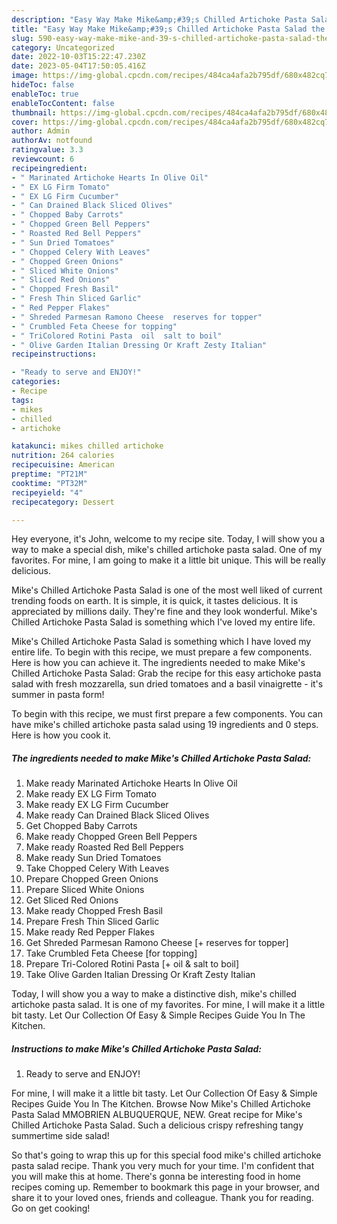 ```yaml
---
description: "Easy Way Make Mike&amp;#39;s Chilled Artichoke Pasta Salad the Very Delicious}"
title: "Easy Way Make Mike&amp;#39;s Chilled Artichoke Pasta Salad the Very Delicious}"
slug: 590-easy-way-make-mike-and-39-s-chilled-artichoke-pasta-salad-the-very-delicious
category: Uncategorized
date: 2022-10-03T15:22:47.230Z
date: 2023-05-04T17:50:05.416Z
image: https://img-global.cpcdn.com/recipes/484ca4afa2b795df/680x482cq70/mikes-chilled-artichoke-pasta-salad-recipe-main-photo.jpg
hideToc: false
enableToc: true
enableTocContent: false
thumbnail: https://img-global.cpcdn.com/recipes/484ca4afa2b795df/680x482cq70/mikes-chilled-artichoke-pasta-salad-recipe-main-photo.jpg
cover: https://img-global.cpcdn.com/recipes/484ca4afa2b795df/680x482cq70/mikes-chilled-artichoke-pasta-salad-recipe-main-photo.jpg
author: Admin
authorAv: notfound
ratingvalue: 3.3
reviewcount: 6
recipeingredient:
- " Marinated Artichoke Hearts In Olive Oil"
- " EX LG Firm Tomato"
- " EX LG Firm Cucumber"
- " Can Drained Black Sliced Olives"
- " Chopped Baby Carrots"
- " Chopped Green Bell Peppers"
- " Roasted Red Bell Peppers"
- " Sun Dried Tomatoes"
- " Chopped Celery With Leaves"
- " Chopped Green Onions"
- " Sliced White Onions"
- " Sliced Red Onions"
- " Chopped Fresh Basil"
- " Fresh Thin Sliced Garlic"
- " Red Pepper Flakes"
- " Shreded Parmesan Ramono Cheese  reserves for topper"
- " Crumbled Feta Cheese for topping"
- " TriColored Rotini Pasta  oil  salt to boil"
- " Olive Garden Italian Dressing Or Kraft Zesty Italian"
recipeinstructions:

- "Ready to serve and ENJOY!"
categories:
- Recipe
tags:
- mikes
- chilled
- artichoke

katakunci: mikes chilled artichoke 
nutrition: 264 calories
recipecuisine: American
preptime: "PT21M"
cooktime: "PT32M"
recipeyield: "4"
recipecategory: Dessert

---
```



Hey everyone, it's John, welcome to my recipe site. Today, I will show you a way to make a special dish, mike&#39;s chilled artichoke pasta salad. One of my favorites. For mine, I am going to make it a little bit unique. This will be really delicious.

Mike&#39;s Chilled Artichoke Pasta Salad is one of the most well liked of current trending foods on earth. It is simple, it is quick, it tastes delicious. It is appreciated by millions daily. They're fine and they look wonderful. Mike&#39;s Chilled Artichoke Pasta Salad is something which I've loved my entire life.

Mike&#39;s Chilled Artichoke Pasta Salad is something which I have loved my entire life. To begin with this recipe, we must prepare a few components. Here is how you can achieve it. The ingredients needed to make Mike&#39;s Chilled Artichoke Pasta Salad: Grab the recipe for this easy artichoke pasta salad with fresh mozzarella, sun dried tomatoes and a basil vinaigrette - it&#39;s summer in pasta form!


To begin with this recipe, we must first prepare a few components. You can have mike&#39;s chilled artichoke pasta salad using 19 ingredients and 0 steps. Here is how you cook it.

<!--inarticleads1-->

##### The ingredients needed to make Mike&#39;s Chilled Artichoke Pasta Salad:

1. Make ready  Marinated Artichoke Hearts In Olive Oil
1. Make ready  EX LG Firm Tomato
1. Make ready  EX LG Firm Cucumber
1. Make ready  Can Drained Black Sliced Olives
1. Get  Chopped Baby Carrots
1. Make ready  Chopped Green Bell Peppers
1. Make ready  Roasted Red Bell Peppers
1. Make ready  Sun Dried Tomatoes
1. Take  Chopped Celery With Leaves
1. Prepare  Chopped Green Onions
1. Prepare  Sliced White Onions
1. Get  Sliced Red Onions
1. Make ready  Chopped Fresh Basil
1. Prepare  Fresh Thin Sliced Garlic
1. Make ready  Red Pepper Flakes
1. Get  Shreded Parmesan Ramono Cheese [+ reserves for topper]
1. Take  Crumbled Feta Cheese [for topping]
1. Prepare  Tri-Colored Rotini Pasta [+ oil &amp; salt to boil]
1. Take  Olive Garden Italian Dressing Or Kraft Zesty Italian


Today, I will show you a way to make a distinctive dish, mike&#39;s chilled artichoke pasta salad. It is one of my favorites. For mine, I will make it a little bit tasty. Let Our Collection Of Easy &amp; Simple Recipes Guide You In The Kitchen. 

<!--inarticleads2-->

##### Instructions to make Mike&#39;s Chilled Artichoke Pasta Salad:


1. Ready to serve and ENJOY!

For mine, I will make it a little bit tasty. Let Our Collection Of Easy &amp; Simple Recipes Guide You In The Kitchen. Browse Now Mike&#39;s Chilled Artichoke Pasta Salad MMOBRIEN ALBUQUERQUE, NEW. Great recipe for Mike&#39;s Chilled Artichoke Pasta Salad. Such a delicious crispy refreshing tangy summertime side salad! 

So that's going to wrap this up for this special food mike&#39;s chilled artichoke pasta salad recipe. Thank you very much for your time. I'm confident that you will make this at home. There's gonna be interesting food in home recipes coming up. Remember to bookmark this page in your browser, and share it to your loved ones, friends and colleague. Thank you for reading. Go on get cooking!
